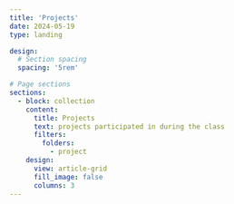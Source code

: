 ```yaml
---
title: 'Projects'
date: 2024-05-19
type: landing

design:
  # Section spacing
  spacing: '5rem'

# Page sections
sections:
  - block: collection
    content:
      title: Projects
      text: projects participated in during the class
      filters:
        folders:
          - project
    design:
      view: article-grid
      fill_image: false
      columns: 3
---
```

